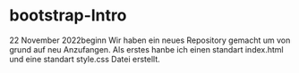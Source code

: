 # bootstrap-Intro
22 November 2022beginn
Wir haben ein neues Repository gemacht um von grund auf neu Anzufangen.
Als erstes hanbe ich einen standart index.html und eine standart style.css Datei erstellt.
